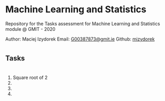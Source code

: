 # Machine Learning and Statistics
Repository for the Tasks assessment for Machine Learning and Statistics module @ GMIT - 2020

Author: Maciej Izydorek Email: G00387873@gmit.ie Github: [mizydorek](https://github.com/mizydorek/Machine-Learning-Tasks-2020)


#

## Tasks
#
1. Square root of 2
2.
3.
4.
